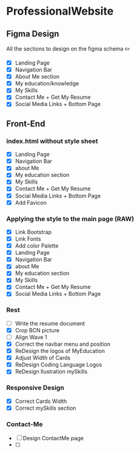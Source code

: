 # ProfessionalWebsite

## Figma Design

All the sections to design on the figma schema ✏️

* [x] Landing Page
* [x] Navigation Bar
* [x] About Me section
* [x] My education/knowledge
* [x] My Skills
* [x] Contact Me + Get My Resume
* [x] Social Media Links + Bottom Page

## Front-End

### index.html without style sheet

* [x] Landing Page
* [x] Navigation Bar
* [x] about Me
* [x] My education section
* [x] My Skills
* [x] Contact Me + Get My Resume
* [x] Social Media Links + Bottom Page
* [x] Add Favicon 

### Applying the style to the main page (RAW)

* [x] Link Bootstrap
* [x] Link Fonts
* [x] Add color Palette
* [x] Landing Page
* [x] Navigation Bar
* [x] about Me
* [x] My education section
* [x] My Skills
* [x] Contact Me + Get My Resume
* [x] Social Media Links + Bottom Page

### Rest

* [ ] Write the resume document
* [x] Crop BCN picture
* [ ] Align Wave 1
* [x] Correct the navbar menu and position
* [x] ReDesign the logos of MyEducation
* [x] Adjust Width of Cards
* [x] ReDesign Coding Language Logos
* [x] ReDesign Ilustration mySkills

### Responsive Design

* [x] Correct Cards Width
* [x] Correct mySkills section

### Contact-Me

* [ ] Design ContactMe page
* [ ] 